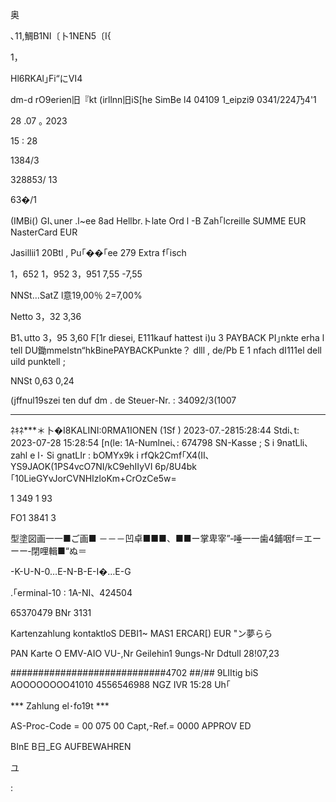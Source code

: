 奥

､11,鯛B1NI〔卜1NEN5〔I{

1，

Hl6RKAl｣Fi“にⅥ4

dm-d rO9erien旧『kt
(irllnn旧iS[he SimBe l4
04109 1_eipzi9
0341/224乃4'1

28 .07 ｡ 2023

15 : 28

1384/3

328853/ 13

63�/1

(IMBi() GI､uner .l~ee
8ad Hellbr.トlate
Ord l -B Zah｢lcreille
SUMME EUR
NasterCard EUR

Jasillii1 20Btl ,
Pu｢��｢ee 279
Extra f｢isch

1，652
1，952
3，951
7,55
-7,55

NNSt…SatZ
l意19,00％
2=7,00%

Netto
3，32
3,36

B1､utto
3，95
3,60
F[1r diesei, E111kauf hattest i)u
3 PAYBACK PI｣nkte erha l tell
DU鋤mmelstn“hkBinePAYBACKPunkte？
dlll , de/Pb
E 1 nfach dI111el dell uild punktell ;

NNSt
0,63
0,24

(jffnul19szei ten duf dm . de
Steuer-Nr. : 34092/3(1007

*******
ﾈｷﾈ***＊卜�I8KALINI:0RMA1IONEN (1Sf )
2023-07.-2815:28:44
Stdi､t:
2023-07-28 15:28:54
[n(le:
1A-Numlnei､: 674798
SN-Kasse ;
S i 9natLli､zahl e l･
Si gnatLIr : bOMYx9k
i rfQk2Cmf｢X4(II､YS9JAOK(1PS4vcO7NI/kC9ehIIyVI
6p/8U4bk｢10LieGYvJorCVNHIzloKm+CrOzCe5w=

1 349 1 93

FO1 3841 3

型塗図画一一■ご画■ －－－凹卓■■■、■■ー掌卑宰”‐唾一一歯4鋪咽f＝エーーー‐閉哩輯■“ぬ＝

-K-U-N-0…E-N-B-E-I�…E-G

.｢erminal-10 :
1A-NI、424504

65370479
BNr 3131

Kartenzahlung
kontaktloS
DEBI1~ MAS1 ERCAR[)
EUR "ン夢らら

PAN
Karte O
EMV-AIO
VU-,Nr
Geilehin1 9ungs-Nr
Ddtull 28!07,23

############################4702
##/##
9LIItig biS
AOOOOOOOO41010
4556546988
NGZ IVR
15:28 Uh｢

*** Zahlung el･fo19t ***

AS-Proc-Code = 00 075 00
Capt,-Ref.= 0000
APPROV ED

BInE B日_EG AUFBEWAHREN

ユ

:
